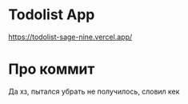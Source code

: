 # Todolist App

https://todolist-sage-nine.vercel.app/

# Про коммит

Да хз, пытался убрать не получилось, словил кек
